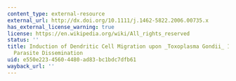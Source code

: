 ```yaml
---
content_type: external-resource
external_url: http://dx.doi.org/10.1111/j.1462-5822.2006.00735.x
has_external_license_warning: true
license: https://en.wikipedia.org/wiki/All_rights_reserved
status: ''
title: Induction of Dendritic Cell Migration upon _Toxoplasma Gondii_ Infection Potentiates
  Parasite Dissemination
uid: e550e223-4560-4480-ad83-bc1bdc7dfb61
wayback_url: ''
---
```

